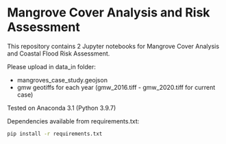 # Mangrove Cover Analysis and Risk Assessment
This repository contains 2 Jupyter notebooks for Mangrove Cover Analysis and Coastal Flood Risk Assessment. 

Please upload in data_in folder:
- mangroves_case_study.geojson
- gmw geotiffs for each year (gmw_2016.tiff - gmw_2020.tiff for current case)

Tested on Anaconda 3.1 (Python 3.9.7)

Dependencies available from requirements.txt:
   ```bash
   pip install -r requirements.txt
